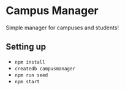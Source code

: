 # Campus Manager

Simple manager for campuses and students!

## Setting up

* `npm install`
* `createdb campusmanager`
* `npm run seed`
* `npm start`

